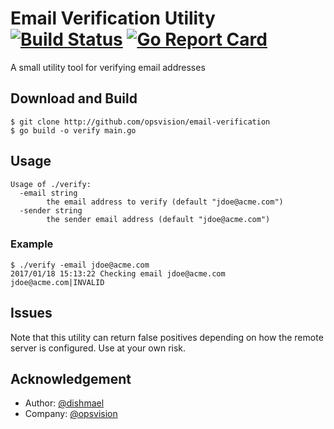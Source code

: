 # Email Verification Utility [![Build Status](https://travis-ci.org/opsvision/email-verification.svg?branch=master)](https://travis-ci.org/opsvision/email-verification) [![Go Report Card](https://goreportcard.com/badge/github.com/opsvision/email-verification)](https://goreportcard.com/report/github.com/opsvision/email-verification)
A small utility tool for verifying email addresses

## Download and Build
```
$ git clone http://github.com/opsvision/email-verification
$ go build -o verify main.go
```

## Usage
```
Usage of ./verify:
  -email string
        the email address to verify (default "jdoe@acme.com")
  -sender string
        the sender email address (default "jdoe@acme.com")
```

### Example
```
$ ./verify -email jdoe@acme.com
2017/01/18 15:13:22 Checking email jdoe@acme.com
jdoe@acme.com|INVALID
```

## Issues
Note that this utility can return false positives depending on how the remote server is configured. Use at your own risk.

## Acknowledgement
* Author: [@dishmael](https://github.com/dishmael)
* Company: [@opsvision](https://github.com/opsvision)
